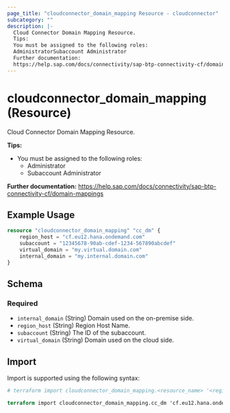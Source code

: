```yaml
---
page_title: "cloudconnector_domain_mapping Resource - cloudconnector"
subcategory: ""
description: |-
  Cloud Connector Domain Mapping Resource.
  Tips:
  You must be assigned to the following roles:
  AdministratorSubaccount Administrator
  Further documentation:
  https://help.sap.com/docs/connectivity/sap-btp-connectivity-cf/domain-mappings
---
```


# cloudconnector_domain_mapping (Resource)

Cloud Connector Domain Mapping Resource.

__Tips:__
* You must be assigned to the following roles:
	* Administrator
	* Subaccount Administrator

__Further documentation:__
<https://help.sap.com/docs/connectivity/sap-btp-connectivity-cf/domain-mappings>

## Example Usage

```terraform
resource "cloudconnector_domain_mapping" "cc_dm" {
    region_host = "cf.eu12.hana.ondemand.com"
    subaccount = "12345678-90ab-cdef-1234-567890abcdef"
    virtual_domain = "my.virtual.domain.com"
    internal_domain = "my.internal.domain.com"
}
```

<!-- schema generated by tfplugindocs -->
## Schema

### Required

- `internal_domain` (String) Domain used on the on-premise side.
- `region_host` (String) Region Host Name.
- `subaccount` (String) The ID of the subaccount.
- `virtual_domain` (String) Domain used on the cloud side.

## Import

Import is supported using the following syntax:

```terraform
# terraform import cloudconnector_domain_mapping.<resource_name> '<region_host>,<subaccount>,<internal_domain>`

terraform import cloudconnector_domain_mapping.cc_dm 'cf.eu12.hana.ondemand.com,12345678-90ab-cdef-1234-567890abcdef,my.internal.domain.com'
```
